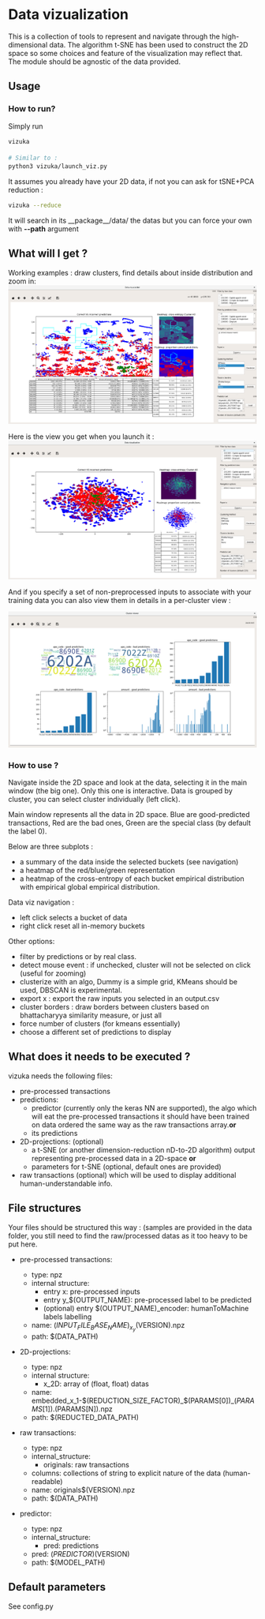 Data vizualization
==================

This is a collection of tools to represent and navigate through the high-dimensional data. The algorithm t-SNE has been used to construct the 2D space so some choices and feature of the visualization may reflect that. The module should be agnostic of the data provided.

Usage
-----

### How to run?

Simply run
```sh
vizuka

# Similar to :
python3 vizuka/launch_viz.py
```

It assumes you already have your 2D data, if not you can ask for tSNE+PCA reduction :
```sh
vizuka --reduce
```

It will search in its \_\_package\_\_/data/ the datas but you can force your own with __--path__ argument

What will I get ?
-----------------

Working examples : draw clusters, find details about inside distribution and zoom in:
![alt zoomview](docs/zoom_view.png)

Here is the view you get when you launch it :
![alt mainview](docs/main_view.png)

And if you specify a set of non-preprocessed inputs to associate with your training data you can also view them in details in a per-cluster view :

![alt clusterview](docs/cluster_view.png)


### How to use ?
Navigate inside the 2D space and look at the data, selecting it in the main window (the big one). Only this one is interactive. Data is grouped by cluster, you can select cluster individually (left click).

Main window represents all the data in 2D space. Blue are good-predicted transactions, Red are the bad ones, Green are the special class (by default the label 0).

Below are three subplots :
* a summary of the data inside the selected buckets (see navigation)
* a heatmap of the red/blue/green representation
* a heatmap of the cross-entropy of each bucket empirical distribution with empirical global empirical distribution.

Data viz navigation :
* left click selects a bucket of data
* right click reset all in-memory buckets

Other options:
* filter by predictions or by real class.
* detect mouse event : if unchecked, cluster will not be selected on click (useful for zooming)
* clusterize with an algo, Dummy is a simple grid, KMeans should be used, DBSCAN is experimental.
* export x : export the raw inputs you selected in an output.csv 
* cluster borders : draw borders between clusters based on bhattacharyya similarity measure, or just all
* force number of clusters (for kmeans essentially)
* choose a different set of predictions to display

What does it needs to be executed ?
-----------------------------------

vizuka needs the following files:
* pre-processed transactions
* predictions:
    * predictor (currently only the keras NN are supported), the algo which will eat the pre-processed transactions
            it should have been trained on data ordered the same way as the raw transactions array.**or** 
    * its predictions
* 2D-projections: (optional)
    * a t-SNE (or another dimension-reduction nD-to-2D algorithm) output representing pre-processed data in a 2D-space **or**
    * parameters for t-SNE (optional, default ones are provided)
* raw transactions (optional) which will be used to display additional human-understandable info.


File structures
---------------

Your files should be structured this way :
(samples are provided in the data folder, you still need to find the raw/processed datas as it too heavy to be put here.

* pre-processed transactions:
    * type: npz
    * internal structure:
        * entry x: pre-processed inputs
        * entry y_$(OUTPUT_NAME): pre-processed label to be predicted
        * (optional) entry $(OUTPUT_NAME)_encoder: humanToMachine labels labelling
    * name: $(INPUT_FILE_BASE_NAME)_x_y$(VERSION).npz
    * path: $(DATA_PATH)

* 2D-projections:
    * type: npz
    * internal structure:
        * x_2D: array of (float, float) datas
    * name: embedded_x_1-$(REDUCTION_SIZE_FACTOR)_$(PARAMS[0])_$(PARAMS[1]).$(PARAMS[N]).npz
    * path: $(REDUCTED_DATA_PATH)

* raw transactions:
    * type: npz
    * internal_structure:
        * originals: raw transactions
	* columns: collections of string to explicit nature of the data (human-readable)
    * name: originals$(VERSION).npz
    * path: $(DATA_PATH)
    
* predictor:
    * type: npz
    * internal_structure:
        * pred: predictions
    * pred: $(PREDICTOR)$(VERSION)
    * path: $(MODEL_PATH)

Default parameters
------------------

See config.py
